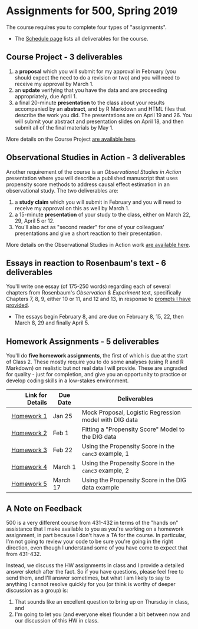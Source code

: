 # Assignments for 500, Spring 2019

The course requires you to complete four types of "assignments". 

- The [Schedule page](https://github.com/THOMASELOVE/2019-500/blob/master/SCHEDULE.md) lists all deliverables for the course.

## Course Project - 3 deliverables

1. a **proposal** which you will submit for my approval in February (you should expect the need to do a revision or two) and you will need to receive my approval by March 1.
2. an **update** verifying that you have the data and are proceeding appropriately, due April 1.
3. a final 20-minute **presentation** to the class about your results accompanied by an **abstract**, and by R Markdown and HTML files that describe the work you did. The presentations are on April 19 and 26. You will submit your abstract and presentation slides on April 18, and then submit all of the final materials by May 1.

More details on the Course Project [are available here](https://github.com/THOMASELOVE/2019-500/tree/master/projects).

## Observational Studies in Action - 3 deliverables

Another requirement of the course is an *Observational Studies in Action* presentation where you will describe a published manuscript that uses propensity score methods to address causal effect estimation in an observational study. The two deliverables are:

1. a **study claim** which you will submit in February and you will need to receive my approval on this as well by March 1.
2. a 15-minute **presentation** of your study to the class, either on March 22, 29, April 5 or 12.
3. You'll also act as "second reader" for one of your colleagues' presentations and give a short reaction to their presentation.

More details on the Observational Studies in Action work [are available here](https://github.com/THOMASELOVE/2019-500/tree/master/assignments/OSIA).

## Essays in reaction to Rosenbaum's text - 6 deliverables

You'll write one essay (of 175-250 words) regarding each of several chapters from Rosenbaum's *Observation & Experiment* text, specifically Chapters 7, 8, 9, either 10 or 11, and 12 and 13, in response to [prompts I have provided](https://github.com/THOMASELOVE/2019-500/blob/master/assignments/essayprompts.md). 

- The essays begin February 8, and are due on February 8, 15, 22, then March 8, 29 and finally April 5. 

## Homework Assignments - 5 deliverables

You'll do **five homework assignments**, the first of which is due at the start of Class 2. These mostly require you to do some analyses (using R and R Markdown) on realistic but not real data I will provide. These are ungraded for quality - just for completion, and give you an opportunity to practice or develop coding skills in a low-stakes environment. 

Link for Details   | Due Date | Deliverables
-----------: | -------- | --------------------------------------------------------------------------
[Homework 1](https://github.com/THOMASELOVE/2019-500/tree/master/assignments/homework1) | Jan 25 | Mock Proposal, Logistic Regression model with DIG data
[Homework 2](https://github.com/THOMASELOVE/2019-500/tree/master/assignments/homework2) | Feb 1 | Fitting a "Propensity Score" Model to the DIG data
[Homework 3](https://github.com/THOMASELOVE/2019-500/tree/master/assignments/homework3) | Feb 22 | Using the Propensity Score in the `canc3` example, 1
[Homework 4](https://github.com/THOMASELOVE/2019-500/tree/master/assignments/homework4) | March 1 | Using the Propensity Score in the `canc3` example, 2
[Homework 5](https://github.com/THOMASELOVE/2019-500/tree/master/assignments/homework5) | March 17 | Using the Propensity Score in the DIG data example

## A Note on Feedback

500 is a very different course from 431-432 in terms of the "hands on" assistance that I make available to you as you're working on a homework assignment, in part because I don't have a TA for the course. In particular, I'm not going to review your code to be sure you're going in the right direction, even though I understand some of you have come to expect that from 431-432.

Instead, we discuss the HW assignments in class and I provide a detailed answer sketch after the fact. So if you have questions, please feel free to send them, and I'll answer sometimes, but what I am likely to say to anything I cannot resolve quickly for you (or think is worthy of deeper discussion as a group) is: 

1. That sounds like an excellent question to bring up on Thursday in class, and 
2. I'm going to let you (and everyone else) flounder a bit between now and our discussion of this HW in class.
